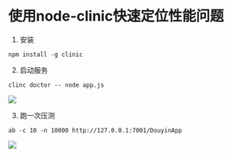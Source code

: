 # 使用node-clinic快速定位性能问题

1. 安装

```
npm install -g clinic
```

2. 启动服务

```
clinc doctor -- node app.js
```

![](https://gcc68.oss-cn-hangzhou.aliyuncs.com/2019-11-19-%E5%B1%8F%E5%B9%95%E5%BF%AB%E7%85%A7%202019-11-19%20%E4%B8%8B%E5%8D%885.30.04.png?Expires=1574160110&OSSAccessKeyId=TMP.hgn5dhzSWarRbngXG5bcsViwkKjQJKYo88u9PN1VbzngRQu5TpA4sX18jchtgVKc38xLy1nGBbGyW1po5kPpjQk5yuQwB3toowqRfFiokQkX1gvmn2m3ipYUP4BinW.tmp&Signature=vXxRmqR3tSOUwdMFrXq5Yn6ATrE%3D)

3. 跑一次压测

```
ab -c 10 -n 10000 http://127.0.0.1:7001/DouyinApp
```

![](https://gcc68.oss-cn-hangzhou.aliyuncs.com/2019-11-19-%E5%B1%8F%E5%B9%95%E5%BF%AB%E7%85%A7%202019-11-19%20%E4%B8%8B%E5%8D%885.42.37.png?Expires=1574160175&OSSAccessKeyId=TMP.hgn5dhzSWarRbngXG5bcsViwkKjQJKYo88u9PN1VbzngRQu5TpA4sX18jchtgVKc38xLy1nGBbGyW1po5kPpjQk5yuQwB3toowqRfFiokQkX1gvmn2m3ipYUP4BinW.tmp&Signature=zToCPZ3Dnhsub2cWvhiulYvdG7k%3D)


